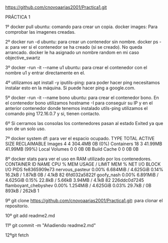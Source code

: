 https://github.com/cnovoaarias2001/Practica1.git

PRÁCTICA 1
	
1º docker pull ubuntu: comando para crear un copia.
   docker images: Para comprobar las imagenes creadas.
   
2º docker run -d ubuntu: para crear un contenedor sin nombre.
   docker ps -a: para ver si el contenedor se ha creado (si se creado). No queda arrancado.
   docker le ha asignado un nombre random en mi caso objective_swartz
   
3º docker -run -it --name u1 ubuntu: para crear el contenedor con el nombre u1 y entrar directamente en el.
   
4º utilizamos apt install -y iputils-ping: para poder hacer ping necesitamos instalar esto en la máquina. Si puede hacer ping a google.com.

5º docker -run  -it --name bono ubuntu: para crear el contenedor bono.
   En el contenedor bono utilizamos hostname -I para conseguir su IP y en el anterior contenedor donde tenemos instalado utils-ping utilizamos el comando ping 172.16.0.7 y si, tienen contacto.

6º Si cerramos las consolas los contenedores pasan al estado Exited ya que son de un solo uso.

7º docker system df: para ver el espacio ocupado.
TYPE            TOTAL     ACTIVE    SIZE      RECLAIMABLE
Images          4         4         304.4MB   0B (0%)
Containers      18        3         41.99MB   41.99MB (99%)
Local Volumes   0         0         0B        0B
Build Cache     0         0         0B        0B

8º docker stats para ver el uso en RAM utilizado por los contenedores.
CONTAINER ID   NAME                   CPU %     MEM USAGE / LIMIT     MEM %     NET I/O           BLOCK I/O        PIDS
fe8365909e73   nervous_pasteur        0.00%     6.684MiB / 4.625GiB   0.14%     16.2kB / 1.87kB   0B / 4.1kB       82
6fd032a5822f   goofy_nash             0.00%     6.891MiB / 4.625GiB   0.15%     22.8kB / 5.66kB   3.94MB / 4.1kB   82
226ddc0d7245   flamboyant_chebyshev   0.00%     1.254MiB / 4.625GiB   0.03%     29.7kB / 0B       893kB / 262kB    1

9º git clone https://github.com/cnovoaarias2001/Practica1.git: para clonar el repositorio.

10º git add readme2.md

11º git commit -m "Añadiendo readme2.md"

12ºgit fetch
